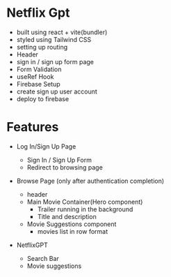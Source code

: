 # Netflix Gpt

- built using react + vite(bundler)
- styled using Tailwind CSS
- setting up routing
- Header
- sign in / sign up form page
- Form Validation
- useRef Hook
- Firebase Setup
- create sign up user account
- deploy to firebase

# Features

- Log In/Sign Up Page
  - Sign In / Sign Up Form
  - Redirect to browsing page
- Browse Page (only after authentication completion)

  - header
  - Main Movie Container(Hero component)
    - Trailer running in the background
    - Title and description
  - Movie Suggestions component
    - movies list in row format

- NetflixGPT
  - Search Bar
  - Movie suggestions
